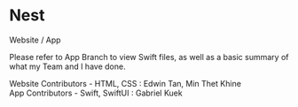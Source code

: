 # Nest
Website / App 

Please refer to App Branch to view Swift files, as well as a basic summary of what my Team and I have done.

Website Contributors - HTML, CSS : Edwin Tan, Min Thet Khine<br>
App Contributors - Swift, SwiftUI : Gabriel Kuek
